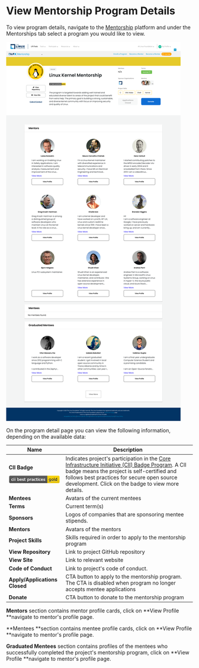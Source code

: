# View Mentorship Program Details

To view program details, navigate to the [Mentorship](https://people.communitybridge.org/profile) platform and under the Mentorships tab select a program you would like to view. 

![](<../../.gitbook/assets/Program Details.png>)

On the program detail page you can view the following information, depending on the available data:

| **Name**                                                                                                              | Description                                                                                                                                                                                                                                                                                                        |
| --------------------------------------------------------------------------------------------------------------------- | ------------------------------------------------------------------------------------------------------------------------------------------------------------------------------------------------------------------------------------------------------------------------------------------------------------------ |
| <p><strong>CII Badge </strong></p><p><img src="../../.gitbook/assets/7418513 (1) (2) (2) (2) (2) (1).png" alt=""></p> | Indicates project's participation in the [Core Infrastructure Initiative (CII) Badge Program](https://www.coreinfrastructure.org/programs/badge-program/). A CII badge means the project is self-certified and follows best practices for secure open source development. Click on the badge to view more details. |
| **Mentees**                                                                                                           | Avatars of the current mentees                                                                                                                                                                                                                                                                                     |
| **Terms**                                                                                                             | Current term(s)                                                                                                                                                                                                                                                                                                    |
| **Sponsors**                                                                                                          | Logos of companies that are sponsoring mentee stipends.                                                                                                                                                                                                                                                            |
| **Mentors**                                                                                                           | Avatars of the mentors                                                                                                                                                                                                                                                                                             |
| **Project Skills**                                                                                                    | Skills required in order to apply to the mentorship program                                                                                                                                                                                                                                                        |
| **View Repository**                                                                                                   | Link to project GitHub repository                                                                                                                                                                                                                                                                                  |
| **View Site**                                                                                                         | Link to relevant website                                                                                                                                                                                                                                                                                           |
| **Code of Conduct**                                                                                                   | Link to project's code of conduct.                                                                                                                                                                                                                                                                                 |
| **Apply/Applications Closed**                                                                                         | CTA button to apply to the mentorship program. The CTA is disabled when program no longer accepts mentee applications                                                                                                                                                                                              |
| **Donate**                                                                                                            | CTA button to donate to the mentorship program                                                                                                                                                                                                                                                                     |

**Mentors** section contains mentor profile cards, click on **View Profile **navigate to mentor's profile page.

**Mentees **section contains mentee profile cards, click on **View Profile **navigate to mentor's profile page.

**Graduated Mentees** section contains profiles of the mentees who successfully completed the project's mentorship program, click on **View Profile **navigate to mentor's profile page.
